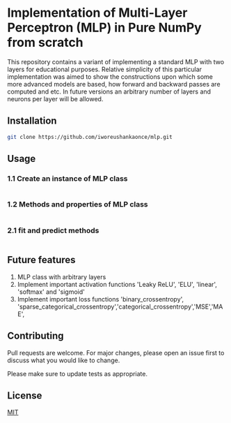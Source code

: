 # Implementation of Multi-Layer Perceptron (MLP) in Pure NumPy from scratch

This repository contains a variant of implementing a standard MLP with two layers for educational purposes. Relative simplicity of this particular implementation was aimed to show the constructions upon which some more advanced models are based, how forward and backward passes are computed and etc. In future versions an arbitrary number of layers and neurons per layer will be allowed.

## Installation



```bash
git clone https://github.com/iworeushankaonce/mlp.git
```

## Usage
### 1.1 Create an instance of MLP class
```python

```

### 1.2 Methods and properties of MLP class
```python

```

### 2.1 fit and predict methods
```python

```

## Future features
1. MLP class with arbitrary layers
2. Implement important activation functions 'Leaky ReLU', 'ELU', 'linear', 'softmax' and 'sigmoid'
3. Implement important loss functions 'binary_crossentropy', 'sparse_categorical_crossentropy','categorical_crossentropy','MSE','MAE',



## Contributing
Pull requests are welcome. For major changes, please open an issue first to discuss what you would like to change.

Please make sure to update tests as appropriate.

## License
[MIT](https://choosealicense.com/licenses/mit/)